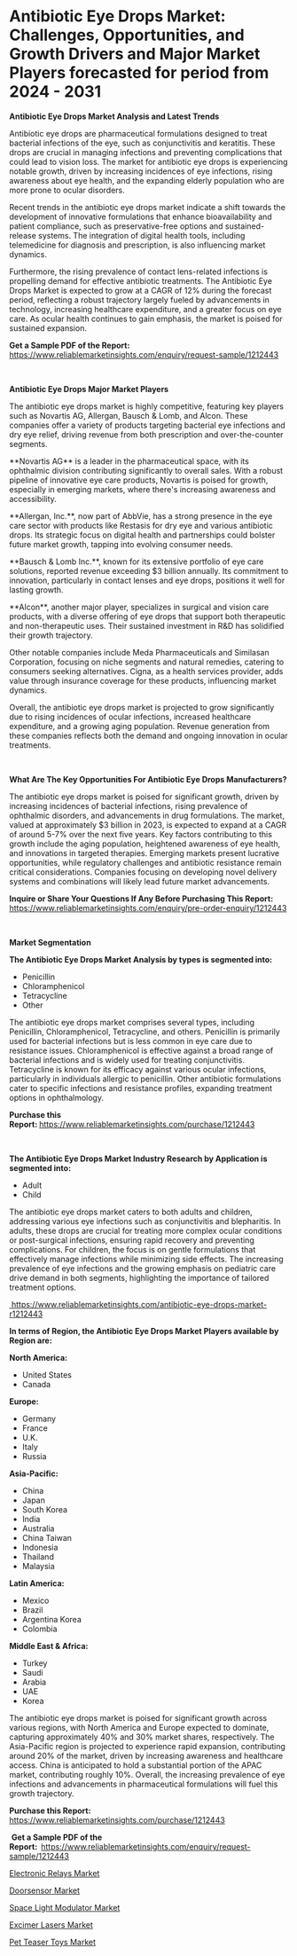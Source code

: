 <p><h1>Antibiotic Eye Drops Market: Challenges, Opportunities, and Growth Drivers and Major Market Players forecasted for period from 2024 - 2031</h1></p><p><strong>Antibiotic Eye Drops Market Analysis and Latest Trends</strong></p>
<p><p>Antibiotic eye drops are pharmaceutical formulations designed to treat bacterial infections of the eye, such as conjunctivitis and keratitis. These drops are crucial in managing infections and preventing complications that could lead to vision loss. The market for antibiotic eye drops is experiencing notable growth, driven by increasing incidences of eye infections, rising awareness about eye health, and the expanding elderly population who are more prone to ocular disorders. </p><p>Recent trends in the antibiotic eye drops market indicate a shift towards the development of innovative formulations that enhance bioavailability and patient compliance, such as preservative-free options and sustained-release systems. The integration of digital health tools, including telemedicine for diagnosis and prescription, is also influencing market dynamics. </p><p>Furthermore, the rising prevalence of contact lens-related infections is propelling demand for effective antibiotic treatments. The Antibiotic Eye Drops Market is expected to grow at a CAGR of 12% during the forecast period, reflecting a robust trajectory largely fueled by advancements in technology, increasing healthcare expenditure, and a greater focus on eye care. As ocular health continues to gain emphasis, the market is poised for sustained expansion.</p></p>
<p><strong>Get a Sample PDF of the Report:&nbsp;</strong> <a href="https://www.reliablemarketinsights.com/enquiry/request-sample/1212443?utm_campaign=1383&utm_medium=2&utm_source=Github&utm_content=ia&utm_term=06102024&utm_id=antibiotic-eye-drops">https://www.reliablemarketinsights.com/enquiry/request-sample/1212443</a></p>
<p>&nbsp;</p>
<p><strong>Antibiotic Eye Drops Major Market Players</strong></p>
<p><p>The antibiotic eye drops market is highly competitive, featuring key players such as Novartis AG, Allergan, Bausch & Lomb, and Alcon. These companies offer a variety of products targeting bacterial eye infections and dry eye relief, driving revenue from both prescription and over-the-counter segments.</p><p>**Novartis AG** is a leader in the pharmaceutical space, with its ophthalmic division contributing significantly to overall sales. With a robust pipeline of innovative eye care products, Novartis is poised for growth, especially in emerging markets, where there's increasing awareness and accessibility.</p><p>**Allergan, Inc.**, now part of AbbVie, has a strong presence in the eye care sector with products like Restasis for dry eye and various antibiotic drops. Its strategic focus on digital health and partnerships could bolster future market growth, tapping into evolving consumer needs.</p><p>**Bausch & Lomb Inc.**, known for its extensive portfolio of eye care solutions, reported revenue exceeding $3 billion annually. Its commitment to innovation, particularly in contact lenses and eye drops, positions it well for lasting growth. </p><p>**Alcon**, another major player, specializes in surgical and vision care products, with a diverse offering of eye drops that support both therapeutic and non-therapeutic uses. Their sustained investment in R&D has solidified their growth trajectory.</p><p>Other notable companies include Meda Pharmaceuticals and Similasan Corporation, focusing on niche segments and natural remedies, catering to consumers seeking alternatives. Cigna, as a health services provider, adds value through insurance coverage for these products, influencing market dynamics.</p><p>Overall, the antibiotic eye drops market is projected to grow significantly due to rising incidences of ocular infections, increased healthcare expenditure, and a growing aging population. Revenue generation from these companies reflects both the demand and ongoing innovation in ocular treatments.</p></p>
<p>&nbsp;</p>
<p><strong>What Are The Key Opportunities For Antibiotic Eye Drops Manufacturers?</strong></p>
<p><p>The antibiotic eye drops market is poised for significant growth, driven by increasing incidences of bacterial infections, rising prevalence of ophthalmic disorders, and advancements in drug formulations. The market, valued at approximately $3 billion in 2023, is expected to expand at a CAGR of around 5-7% over the next five years. Key factors contributing to this growth include the aging population, heightened awareness of eye health, and innovations in targeted therapies. Emerging markets present lucrative opportunities, while regulatory challenges and antibiotic resistance remain critical considerations. Companies focusing on developing novel delivery systems and combinations will likely lead future market advancements.</p></p>
<p><strong>Inquire or Share Your Questions If Any Before Purchasing This Report:</strong> <a href="https://www.reliablemarketinsights.com/enquiry/pre-order-enquiry/1212443?utm_campaign=1383&utm_medium=2&utm_source=Github&utm_content=ia&utm_term=06102024&utm_id=antibiotic-eye-drops">https://www.reliablemarketinsights.com/enquiry/pre-order-enquiry/1212443</a></p>
<p>&nbsp;</p>
<p><strong>Market Segmentation</strong></p>
<p><strong>The Antibiotic Eye Drops Market Analysis by types is segmented into:</strong></p>
<p><ul><li>Penicillin</li><li>Chloramphenicol</li><li>Tetracycline</li><li>Other</li></ul></p>
<p><p>The antibiotic eye drops market comprises several types, including Penicillin, Chloramphenicol, Tetracycline, and others. Penicillin is primarily used for bacterial infections but is less common in eye care due to resistance issues. Chloramphenicol is effective against a broad range of bacterial infections and is widely used for treating conjunctivitis. Tetracycline is known for its efficacy against various ocular infections, particularly in individuals allergic to penicillin. Other antibiotic formulations cater to specific infections and resistance profiles, expanding treatment options in ophthalmology.</p></p>
<p><strong>Purchase this Report:&nbsp;</strong><a href="https://www.reliablemarketinsights.com/purchase/1212443?utm_campaign=1383&utm_medium=2&utm_source=Github&utm_content=ia&utm_term=06102024&utm_id=antibiotic-eye-drops">https://www.reliablemarketinsights.com/purchase/1212443</a></p>
<p>&nbsp;</p>
<p><strong>The Antibiotic Eye Drops Market Industry Research by Application is segmented into:</strong></p>
<p><ul><li>Adult</li><li>Child</li></ul></p>
<p><p>The antibiotic eye drops market caters to both adults and children, addressing various eye infections such as conjunctivitis and blepharitis. In adults, these drops are crucial for treating more complex ocular conditions or post-surgical infections, ensuring rapid recovery and preventing complications. For children, the focus is on gentle formulations that effectively manage infections while minimizing side effects. The increasing prevalence of eye infections and the growing emphasis on pediatric care drive demand in both segments, highlighting the importance of tailored treatment options.</p></p>
<p><a href="https://www.reliablemarketinsights.com/antibiotic-eye-drops-market-r1212443?utm_campaign=1383&utm_medium=2&utm_source=Github&utm_content=ia&utm_term=06102024&utm_id=antibiotic-eye-drops">&nbsp;https://www.reliablemarketinsights.com/antibiotic-eye-drops-market-r1212443</a></p>
<p><strong>In terms of Region, the Antibiotic Eye Drops Market Players available by Region are:</strong></p>
<p>
    <p> <strong> North America: </strong>
        <ul>
            <li>United States</li>
            <li>Canada</li>
        </ul>
        </p> 
    <p> <strong> Europe: </strong>
        <ul>
            <li>Germany</li>
            <li>France</li>
            <li>U.K.</li>
            <li>Italy</li>
            <li>Russia</li>
        </ul>
        </p> 
    <p> <strong> Asia-Pacific: </strong>
        <ul>
            <li>China</li>
            <li>Japan</li>
            <li>South Korea</li>
            <li>India</li>
            <li>Australia</li>
            <li>China Taiwan</li>
            <li>Indonesia</li>
            <li>Thailand</li>
            <li>Malaysia</li>
        </ul>
        </p> 
    <p> <strong> Latin America: </strong>
        <ul>
            <li>Mexico</li>
            <li>Brazil</li>
            <li>Argentina Korea</li>
            <li>Colombia</li>
        </ul>
        </p> 
    <p> <strong> Middle East & Africa: </strong>
        <ul>
            <li>Turkey</li>
            <li>Saudi</li>
            <li>Arabia</li>
            <li>UAE</li>
            <li>Korea</li>
        </ul>
    </p>
    </p>
<p><p>The antibiotic eye drops market is poised for significant growth across various regions, with North America and Europe expected to dominate, capturing approximately 40% and 30% market shares, respectively. The Asia-Pacific region is projected to experience rapid expansion, contributing around 20% of the market, driven by increasing awareness and healthcare access. China is anticipated to hold a substantial portion of the APAC market, contributing roughly 10%. Overall, the increasing prevalence of eye infections and advancements in pharmaceutical formulations will fuel this growth trajectory.</p></p>
<p><strong>Purchase this Report: </strong><a href="https://www.reliablemarketinsights.com/purchase/1212443?utm_campaign=1383&utm_medium=2&utm_source=Github&utm_content=ia&utm_term=06102024&utm_id=antibiotic-eye-drops">https://www.reliablemarketinsights.com/purchase/1212443</a></p>
<p>&nbsp;<strong>Get a Sample PDF of the Report:&nbsp;&nbsp;</strong><a href="https://www.reliablemarketinsights.com/enquiry/request-sample/1212443?utm_campaign=1383&utm_medium=2&utm_source=Github&utm_content=ia&utm_term=06102024&utm_id=antibiotic-eye-drops">https://www.reliablemarketinsights.com/enquiry/request-sample/1212443</a></p>
<p><strong></strong></p>
<p><p><a href="https://www.linkedin.com/pulse/electronic-relays-market-growth-outlook-from-2024-2031-i781e?utm_campaign=1383&utm_medium=2&utm_source=Github&utm_content=ia&utm_term=06102024&utm_id=antibiotic-eye-drops">Electronic Relays Market</a></p><p><a href="https://www.linkedin.com/pulse/evolution-doorsensor-market-key-shifts-from-2024-2031-market-voyant-pr2ue?utm_campaign=1383&utm_medium=2&utm_source=Github&utm_content=ia&utm_term=06102024&utm_id=antibiotic-eye-drops">Doorsensor Market</a></p><p><a href="https://www.linkedin.com/pulse/space-light-modulator-market-growth-segmentation-regional-zopze?utm_campaign=1383&utm_medium=2&utm_source=Github&utm_content=ia&utm_term=06102024&utm_id=antibiotic-eye-drops">Space Light Modulator Market</a></p><p><a href="https://www.linkedin.com/pulse/analyzing-excimer-lasers-market-dynamics-growth-drivers-lmt6e?utm_campaign=1383&utm_medium=2&utm_source=Github&utm_content=ia&utm_term=06102024&utm_id=antibiotic-eye-drops">Excimer Lasers Market</a></p><p><a href="https://github.com/bmorecock/Market-Research-Report-List-5/blob/main/pet-teaser-toys-market.md?utm_campaign=1383&utm_medium=2&utm_source=Github&utm_content=ia&utm_term=06102024&utm_id=antibiotic-eye-drops">Pet Teaser Toys Market</a></p></p>